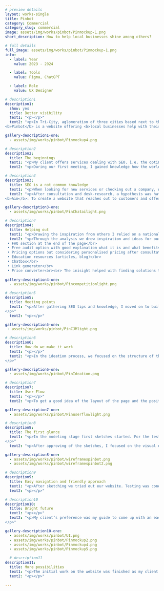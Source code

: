 ```yaml
---
# preview details
layout: works-single
title: Pinbot
category: Commercial
category_slug: commercial
image: assets/img/works/pinbot/Pinmockup-1.png
short_description: How to help local businesses shine among others?

# full details
full_image: assets/img/works/pinbot/Pinmockup-1.png
info:
  - label: Year
    value: 2023 - 2024

  - label: Tools
    value: Figma, ChatGPT

  - label: Role
    value: UX Designer

# description1
description1:
  show: yes
  title: Better visibility 
  text1: "<p></p>"
  text2: "<p>In Tri-City, aglomeration of three cities based next to the northern coast of Poland, there are many local businesses who want to gain new clients especially in the holiday seasons.</br></br>
<b>Pinbot</b> is a website offering <b>local businesses help with their SEO and better visibility</b> in the sea full of fishes.</p>"

gallery-description1-one:
  - assets/img/works/pinbot/Pinmockup4.png

# description2
description2:
  title: The beginnings 
  text1: "<p>My client offers services dealing with SEO, i.e. the optimisation of pages taking into account the search components of Google's web browser. Its services include various activities for improving and managing the Google My Company profile.</p>"
  text2: "<p>During our first meeting, I gained knowledge how the world of SEO works and what the market situation is in the city where the client works. My client is a freelancer collaborating with several local businesses offering gastronomic, touristic and general services. Many of his clients were unaware of the importance of positioning their business. His main aim was to show his offering helping local businesses to reach more customers.</br></p>"

# description3
description3:
  title: SEO is a not common knowledge
  text1: "<p>When looking for new services or checking out a company, we usually use several sources, both online and offline. One of the most common and trusted ways is to use Google's search engine. The website offers and is constantly improving the <b>Google My Business tool</b>, which plays a significant role in SEO by providing <b>current information about a company, showcasing services, location on a map and managing reviews, among other things.</b> [As many as 50% of customers trust online reviews as much as referrals from loved ones, and 81% of them read reviews on Google.](https://www.brightlocal.com/research/local-consumer-review-survey/)</p>"
  text2: "<p>After consultation and desk-research, a hypothesis was hatched that not many small business entrepreneurs know of the existence of SEO let alone its importance. </br></br><b>Hypothesis</b>: Local businesses do not know what SEO is and how it affects their business</br></br>
<b>Aim</b>: To create a website that reaches out to customers and offers them solutions for better visibility in Google search.</p>"

gallery-description3-one:
  - assets/img/works/pinbot/PinChatailight.png

# description4
description4:
  title: Helping out
  text1: "<p>Drawing the inspiration from others I relied on a national and global competitive analysis, including both large companies offering many solutions beyond SEO and smaller national businesses. The analysis included Whitespark, Brightlocal, Zgred, Visible and Localiq. Each company was examined against client guidelines, which can be seen in the graphic below</p>"
  text2: "<p>Through the analysis we drew inspiration and ideas for our product, including:</br></br>
 • FAQ section at the end of the page</br>
 • Free audit option with good explanation what it is and what benefits it gives</br>
 • Pricing options but considering personalised pricing after consultation</br>
 • Education resources (articles, blog)</br>
 • Chatbox</br>
 • Link generator</br>
 • Price converter<br><br> The inisight helped with finding solutions that could easily help and educate business owners.</p>"
  
gallery-description4-one:
  - assets/img/works/pinbot/Pincompetitionlight.png

# description5
description5:
  title: Meeting points
  text1: "<p>After gathering SEO tips and knowledge, I moved on to building a Customer Journey Map based on client collaboration and customer experience. The most important thing at this stage was to establish touch points and encourage the client to take advantage of a free audit of their business so that they would consider further collaboration and convert one of Pinbot's offers.
</p>"
  text2: "<p></p>"

gallery-description5-one:
 - assets/img/works/pinbot/PinCJMlight.png

# description6
description6:
  title: How do we make it work
  text1: "<p></p>"
  text2: "<p>In the ideation process, we focused on the structure of the site and content through brainstorming. While looking for a solution for your local business <b>it’s important to have delivered easy solutions</b>. We developed the idea of a <b>free Google My Business Profile audit</b> in preparation for further delineating the path of the process, developed FAQs for the subpages and cut down on the idea of effectively showing the offer in an understandable and accessible way.</br></br>In addition, we tackled the marketing side by developing initial ideas for customer loyalty.</br></br>The main aim was to come up with <b>a clear structure for the website with easy and understandable language providing the offer for clients who didn’t have much experience with SEO before.</b>
</p>"

gallery-description6-one:
  - assets/img/works/pinbot/PinIdeation.png

# description7
description7:
  title: User Flow
  text1: "<p></p>"
  text2: "<p>To get a good idea of the layout of the page and the positioning of the most important elements, I created a User Flow, which can be found below.  It contains the general layout of the page, detailing the free audit trail.</p>"

gallery-description7-one:
  - assets/img/works/pinbot/Pinuserflowlight.png

# description8
description8:
  title: The first glance
  text1: "<p>In the modeling stage first sketches started. For the testing I prepared wireframes that were discussed with the client. 
</p>"
  text2: "<p>After approving of the sketches, I focused on the visual design. My client’s preference was my guide to come up with a friendly, easy to read typography and matching colours. </p>"

gallery-description8-one:
  - assets/img/works/pinbot/wireframespinbot.png
  - assets/img/works/pinbot/wireframespinbot2.png

# description9
description9:
  title: Easy navigation and friendly approach
  text1: "<p>After sketching we tried out our website. Testing was conducted on two people face to face. For our test we made sure to choose people who had a little knowledge of what local SEO was but were willing to learn. In the scenario, they imagined themselves to be owners of a small cafe in Gdańsk whose business wasn't prospering and wanted to improve their visibility in internet. Our emphasis on the website was a clear, easy promotion of services. Participants confirmed that they had very small problems with finding the information they needed, they declared to understand each section presented on the website. A problem occured on section dedicated to 'Free audit' where <b>after choosing the option 'Can't seem to find my business, check here' they couldn't go back to the search engine after reading the cues</b>. For that matter <b>I included a button returning to the previous search.</b></p>" 
  text2: "<p></p>"

# description10
description10:
  title: Bright future
  text1: "<p></p>"
  text2: "<p>My client’s preference was my guide to come up with an easy to read but bold typography and matching colors for the visual look of his service. We established a color <b>green as it brings friendliness and encourages growth</b> in hope it invites business owners to take a closer look at their work’s prosperity and goals.
</p>"

gallery-description10-one:
  - assets/img/works/pinbot/UI.png
  - assets/img/works/pinbot/Pinmockup2.png
  - assets/img/works/pinbot/Pinmockup4.png
  - assets/img/works/pinbot/Pinmockup5.png

  # description11
description11:
  title: More possibilities
  text1: "<p>The initial work on the website was finished as my client was content with having his service presented online. Although this process of our collaboration was closed, the new door opened and we discussed further plans that include projecting a mobile application of Pinbot with an account access for the customers who chose long term offer. The plan is to create a chart dashboard with all business informations and option for owners of multiple business to manage their raports on how their businesses prosper.</p>"
  text2: "<p></p>"
  
---
```

